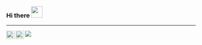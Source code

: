 ### Hi there <img src="https://media.giphy.com/media/hvRJCLFzcasrR4ia7z/giphy.gif" width="30px">
---
<a href="https://twitter.com/cjamanambu" target="_blank">
  <img align="left" alt="CJ Amanambu | Twitter" width="22px" src="https://raw.githubusercontent.com/peterthehan/peterthehan/master/assets/twitter.svg" />
</a>
<a href="https://www.linkedin.com/in/cjamanambu/" target="_blank">
  <img align="left" alt="CJ Amanambu | LinkedIn" width="22px" src="https://raw.githubusercontent.com/peterthehan/peterthehan/master/assets/linkedin.svg" />
</a>

![](https://visitor-badge.glitch.me/badge?page_id=cjamanambu.cjamanambu)
<!--
**cjamanambu/cjamanambu** is a ✨ _special_ ✨ repository because its `README.md` (this file) appears on your GitHub profile.

Here are some ideas to get you started:

- 🔭 I’m currently working on ...
- 🌱 I’m currently learning ...
- 👯 I’m looking to collaborate on ...
- 🤔 I’m looking for help with ...
- 💬 Ask me about ...
- 📫 How to reach me: ...
- 😄 Pronouns: ...
- ⚡ Fun fact: ...
-->
